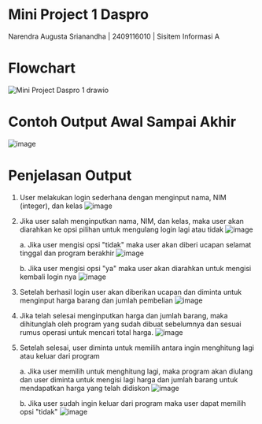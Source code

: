# Mini Project 1 Daspro
Narendra Augusta Srianandha | 2409116010 | Sisitem Informasi A
# Flowchart
![Mini Project Daspro 1 drawio](https://github.com/user-attachments/assets/52c71e68-a8d0-4031-abee-698da200db2c)
# Contoh Output Awal Sampai Akhir
![image](https://github.com/user-attachments/assets/7a4a66fb-b840-4d0b-b28c-037692091ae8)
# Penjelasan Output
1. User melakukan login sederhana dengan menginput nama, NIM (integer), dan kelas
   ![image](https://github.com/user-attachments/assets/d4e65641-1aa8-4dbc-ad48-350fa1a3aebe)

2. Jika user salah menginputkan nama, NIM, dan kelas, maka user akan diarahkan ke opsi pilihan untuk mengulang login lagi atau tidak
   ![image](https://github.com/user-attachments/assets/27d40ed6-2124-48a0-8548-c81f0fdcea3f)

   a. Jika user mengisi opsi "tidak" maka user akan diberi ucapan selamat tinggal dan program berakhir
  ![image](https://github.com/user-attachments/assets/60d59f14-ae0d-4f71-b10a-8fff9bfdc1be)

   b. Jika user mengisi opsi "ya" maka user akan diarahkan untuk mengisi kembali login nya
   ![image](https://github.com/user-attachments/assets/682605d7-bc88-48d4-859e-76a089612cc1)

3. Setelah berhasil login user akan diberikan ucapan dan diminta untuk menginput harga barang dan jumlah pembelian
   ![image](https://github.com/user-attachments/assets/dc3405bd-9e5b-4053-a4e4-8a9df935c715)

4. Jika telah selesai menginputkan harga dan jumlah barang, maka dihitunglah oleh program yang sudah dibuat sebelumnya dan sesuai rumus operasi untuk mencari total harga.
   ![image](https://github.com/user-attachments/assets/3c5fb6b6-71e2-4c0c-a13c-30ae58c3b81f)

5. Setelah selesai, user diminta untuk memilih antara ingin menghitung lagi atau keluar dari program
   
   a. Jika user memilih untuk menghitung lagi, maka program akan diulang dan user diminta untuk mengisi lagi harga dan jumlah barang untuk mendapatkan harga yang telah didiskon
   ![image](https://github.com/user-attachments/assets/6447b9b7-ef04-4abf-b6ee-c16f8470ca1c)
   
   b. Jika user sudah ingin keluar dari program maka user dapat memilih opsi "tidak"
   ![image](https://github.com/user-attachments/assets/9b1178bf-81ef-4dd2-8944-f70a30031210)
